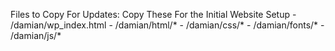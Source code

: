 Files to Copy For Updates:
  Copy These For the Initial Website Setup
    - /damian/wp_index.html
    - /damian/html/*
    - /damian/css/*
    - /damian/fonts/*
    - /damian/js/*
  